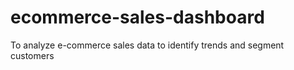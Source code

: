 # ecommerce-sales-dashboard
To analyze e-commerce sales data to identify trends and segment customers
